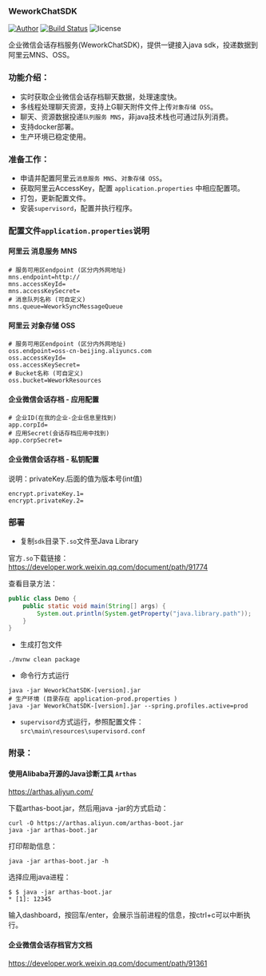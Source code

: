 ### WeworkChatSDK

[![Author](https://img.shields.io/badge/author-@chinayin-blue.svg)](https://github.com/chinayin)
[![Build Status](https://github.com/chinayin/WeworkChatSDK/workflows/JavaCI/badge.svg)](https://github.com/chinayin/WeworkChatSDK/actions)
![license](https://img.shields.io/github/license/chinayin/WeworkChatSDK.svg)

企业微信会话存档服务(WeworkChatSDK)，提供一键接入java sdk，投递数据到阿里云MNS、OSS。

### 功能介绍：

- 实时获取企业微信会话存档聊天数据，处理速度快。
- 多线程处理聊天资源，支持上G聊天附件文件上传`对象存储 OSS`。
- 聊天、资源数据投递`队列服务 MNS`，非java技术栈也可通过队列消费。
- 支持docker部署。
- 生产环境已稳定使用。

### 准备工作：

- 申请并配置阿里云`消息服务 MNS`、`对象存储 OSS`。
- 获取阿里云AccessKey，配置 `application.properties` 中相应配置项。
- 打包，更新配置文件。
- 安装`supervisord`，配置并执行程序。


### 配置文件`application.properties`说明

#### 阿里云 消息服务 MNS
```properties
# 服务可用区endpoint (区分内外网地址)
mns.endpoint=http://
mns.accessKeyId=
mns.accessKeySecret=
# 消息队列名称 (可自定义)
mns.queue=WeworkSyncMessageQueue
```

#### 阿里云 对象存储 OSS
```properties
# 服务可用区endpoint (区分内外网地址)
oss.endpoint=oss-cn-beijing.aliyuncs.com
oss.accessKeyId=
oss.accessKeySecret=
# Bucket名称 (可自定义)
oss.bucket=WeworkResources
```

#### 企业微信会话存档 - 应用配置
```properties
# 企业ID(在我的企业-企业信息里找到)
app.corpId=
# 应用Secret(会话存档应用中找到)
app.corpSecret=
```

#### 企业微信会话存档 - 私钥配置
说明：privateKey.后面的值为版本号(int值)
```properties
encrypt.privateKey.1=
encrypt.privateKey.2=
```

### 部署

- 复制`sdk`目录下`.so`文件至Java Library

官方`.so`下载链接：https://developer.work.weixin.qq.com/document/path/91774

查看目录方法：
```java
public class Demo {
    public static void main(String[] args) {
        System.out.println(System.getProperty("java.library.path"));
    }
}
```

- 生成打包文件
```shell
./mvnw clean package
```

- 命令行方式运行
```shell
java -jar WeworkChatSDK-[version].jar
# 生产环境 (目录存在 application-prod.properties )
java -jar WeworkChatSDK-[version].jar --spring.profiles.active=prod
```

- `supervisord`方式运行，参照配置文件： `src\main\resources\supervisord.conf`


### 附录：

#### 使用Alibaba开源的Java诊断工具 `Arthas`

https://arthas.aliyun.com/

下载arthas-boot.jar，然后用java -jar的方式启动：
```shell
curl -O https://arthas.aliyun.com/arthas-boot.jar
java -jar arthas-boot.jar
```

打印帮助信息：
```shell
java -jar arthas-boot.jar -h
```

选择应用java进程：
```shell
$ $ java -jar arthas-boot.jar
* [1]: 12345
```

输入dashboard，按回车/enter，会展示当前进程的信息，按ctrl+c可以中断执行。

#### 企业微信会话存档官方文档

https://developer.work.weixin.qq.com/document/path/91361

